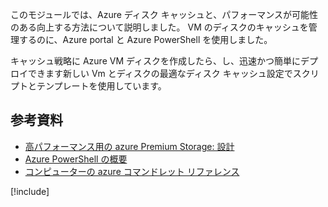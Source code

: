 このモジュールでは、Azure ディスク キャッシュと、パフォーマンスが可能性のある向上する方法について説明しました。 VM のディスクのキャッシュを管理するのに、Azure portal と Azure PowerShell を使用しました。

キャッシュ戦略に Azure VM ディスクを作成したら、し、迅速かつ簡単にデプロイできます新しい Vm とディスクの最適なディスク キャッシュ設定でスクリプトとテンプレートを使用しています。

## <a name="further-reading"></a>参考資料

- [高パフォーマンス用の azure Premium Storage: 設計](https://docs.microsoft.com/azure/virtual-machines/windows/premium-storage-performance)
- [Azure PowerShell の概要](https://docs.microsoft.com/powershell/azure/get-started-azureps?view=azurermps-6.8.1)
- [コンピューターの azure コマンドレット リファレンス](https://docs.microsoft.com/powershell/module/azurerm.compute/?view=azurermps-6.8.1#vm_disks)

[!include[](../../../includes/azure-sandbox-cleanup.md)]
